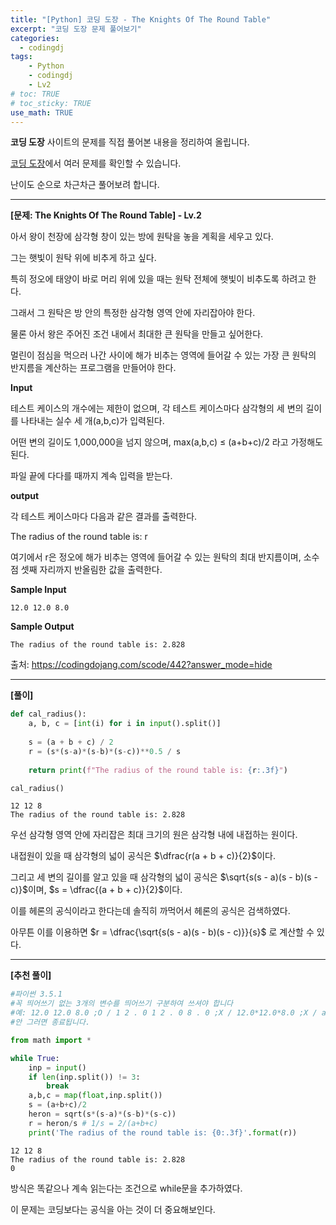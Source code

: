 ```yaml
---
title: "[Python] 코딩 도장 - The Knights Of The Round Table"
excerpt: "코딩 도장 문제 풀어보기"
categories: 
  - codingdj
tags: 
    - Python
    - codingdj
    - Lv2
# toc: TRUE
# toc_sticky: TRUE
use_math: TRUE
---
```


**코딩 도장** 사이트의 문제를 직접 풀어본 내용을 정리하여 올립니다.

[코딩 도장](https://codingdojang.com/)에서 여러 문제를 확인할 수 있습니다.

난이도 순으로 차근차근 풀어보려 합니다.

---

**[문제: The Knights Of The Round Table] - Lv.2**

아서 왕이 천장에 삼각형 창이 있는 방에 원탁을 놓을 계획을 세우고 있다. 

그는 햇빛이 원탁 위에 비추게 하고 싶다. 

특히 정오에 태양이 바로 머리 위에 있을 때는 원탁 전체에 햇빛이 비추도록 하려고 한다.

그래서 그 원탁은 방 안의 특정한 삼각형 영역 안에 자리잡아야 한다. 

물론 아서 왕은 주어진 조건 내에서 최대한 큰 원탁을 만들고 싶어한다.

멀린이 점심을 먹으러 나간 사이에 해가 비추는 영역에 들어갈 수 있는 가장 큰 원탁의 반지름을 계산하는 프로그램을 만들어야 한다.

**Input**

테스트 케이스의 개수에는 제한이 없으며, 각 테스트 케이스마다 삼각형의 세 변의 길이를 나타내는 실수 세 개(a,b,c)가 입력된다. 

어떤 변의 길이도 1,000,000을 넘지 않으며, max(a,b,c) ≤ (a+b+c)/2 라고 가정해도 된다.

파일 끝에 다다를 때까지 계속 입력을 받는다.

**output**

각 테스트 케이스마다 다음과 같은 결과를 출력한다.

The radius of the round table is: r

여기에서 r은 정오에 해가 비추는 영역에 들어갈 수 있는 원탁의 최대 반지름이며, 소수점 셋째 자리까지 반올림한 값을 출력한다.

**Sample Input**

```
12.0 12.0 8.0
```

**Sample Output**

```
The radius of the round table is: 2.828
```

출처: <https://codingdojang.com/scode/442?answer_mode=hide>

---

**[풀이]**


```python
def cal_radius():
    a, b, c = [int(i) for i in input().split()]
    
    s = (a + b + c) / 2
    r = (s*(s-a)*(s-b)*(s-c))**0.5 / s
    
    return print(f"The radius of the round table is: {r:.3f}")

cal_radius()
```

    12 12 8
    The radius of the round table is: 2.828
    

우선 삼각형 영역 안에 자리잡은 최대 크기의 원은 삼각형 내에 내접하는 원이다.

내접원이 있을 때 삼각형의 넓이 공식은 $\dfrac{r(a + b + c)}{2}$이다.

그리고 세 변의 길이를 알고 있을 때 삼각형의 넓이 공식은 $\sqrt{s(s - a)(s - b)(s - c)}$이며, $s = \dfrac{(a + b + c)}{2}$이다.

이를 헤론의 공식이라고 한다는데 솔직히 까먹어서 헤론의 공식은 검색하였다.

아무튼 이를 이용하면 $r = \dfrac{\sqrt{s(s - a)(s - b)(s - c)}}{s}$ 로 계산할 수 있다.

---

**[추천 풀이]**


```python
#파이썬 3.5.1
#꼭 띄어쓰기 없는 3개의 변수를 띄어쓰기 구분하여 쓰셔야 합니다
#예: 12.0 12.0 8.0 ;O / 1 2 . 0 1 2 . 0 8 . 0 ;X / 12.0*12.0*8.0 ;X / ads wet gry ;X
#안 그러면 종료됩니다.

from math import *

while True:
    inp = input()
    if len(inp.split()) != 3:
        break
    a,b,c = map(float,inp.split())
    s = (a+b+c)/2
    heron = sqrt(s*(s-a)*(s-b)*(s-c))
    r = heron/s # 1/s = 2/(a+b+c)
    print('The radius of the round table is: {0:.3f}'.format(r))
```

    12 12 8
    The radius of the round table is: 2.828
    0
    

방식은 똑같으나 계속 읽는다는 조건으로 while문을 추가하였다.

이 문제는 코딩보다는 공식을 아는 것이 더 중요해보인다.

